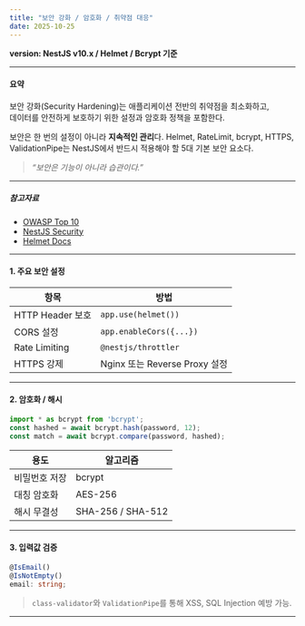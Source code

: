 ```yaml
---
title: "보안 강화 / 암호화 / 취약점 대응"
date: 2025-10-25
---
```


**version: NestJS v10.x / Helmet / Bcrypt 기준**

---

#### 요약

보안 강화(Security Hardening)는 애플리케이션 전반의 취약점을 최소화하고,  
데이터를 안전하게 보호하기 위한 설정과 암호화 정책을 포함한다.

보안은 한 번의 설정이 아니라 **지속적인 관리**다.
Helmet, RateLimit, bcrypt, HTTPS, ValidationPipe는 NestJS에서 반드시 적용해야 할 5대 기본 보안 요소다.

> *“보안은 기능이 아니라 습관이다.”*
---

##### 참고자료
- [OWASP Top 10](https://owasp.org/www-project-top-ten/)
- [NestJS Security](https://docs.nestjs.com/security)
- [Helmet Docs](https://helmetjs.github.io/)

---

#### 1. 주요 보안 설정

| 항목 | 방법 |
|------|------|
| HTTP Header 보호 | `app.use(helmet())` |
| CORS 설정 | `app.enableCors({...})` |
| Rate Limiting | `@nestjs/throttler` |
| HTTPS 강제 | Nginx 또는 Reverse Proxy 설정 |

---

#### 2. 암호화 / 해시

```ts
import * as bcrypt from 'bcrypt';
const hashed = await bcrypt.hash(password, 12);
const match = await bcrypt.compare(password, hashed);
```

| 용도      | 알고리즘              |
| ------- | ----------------- |
| 비밀번호 저장 | bcrypt            |
| 대칭 암호화  | AES-256           |
| 해시 무결성  | SHA-256 / SHA-512 |

---

#### 3. 입력값 검증

```ts
@IsEmail()
@IsNotEmpty()
email: string;
```

> `class-validator`와 `ValidationPipe`를 통해 XSS, SQL Injection 예방 가능.

---

